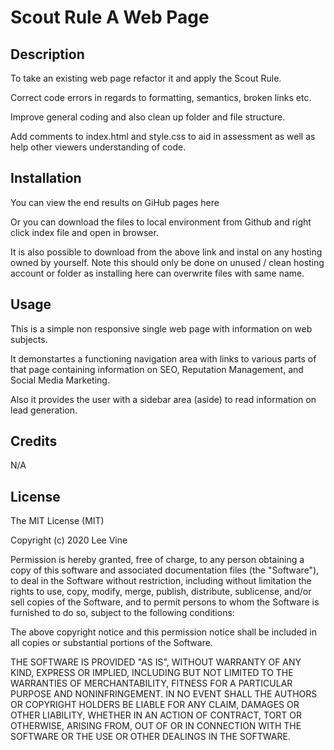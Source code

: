 # Scout Rule A Web Page

## Description

To take an existing web page refactor it and apply the Scout Rule.

Correct code errors in regards to formatting, semantics, broken links etc.

Improve general coding and also clean up folder and file structure.

Add comments to index.html and style.css to aid in assessment as well as help other viewers understanding of code.

## Installation

You can view the end results on GiHub pages here

Or you can download the files to local environment from Github and right click index file and open in browser.

It is also possible to download from the above link and instal on any hosting owned by yourself. Note this should only be done on unused / clean hosting account or folder as installing here can overwrite files with same name.

## Usage 

This is a simple non responsive single web page with information on web subjects.

It demonstartes a functioning navigation area with links to various parts of that page containing information on SEO, Reputation Management, and Social Media Marketing.

Also it provides the user with a sidebar area (aside) to read information on lead generation.

## Credits

N/A

## License

The MIT License (MIT)

Copyright (c) 2020 Lee Vine

Permission is hereby granted, free of charge, to any person obtaining a copy of this software and associated documentation files (the "Software"), to deal in the Software without restriction, including without limitation the rights to use, copy, modify, merge, publish, distribute, sublicense, and/or sell copies of the Software, and to permit persons to whom the Software is furnished to do so, subject to the following conditions:

The above copyright notice and this permission notice shall be included in all copies or substantial portions of the Software.

THE SOFTWARE IS PROVIDED "AS IS", WITHOUT WARRANTY OF ANY KIND, EXPRESS OR IMPLIED, INCLUDING BUT NOT LIMITED TO THE WARRANTIES OF MERCHANTABILITY, FITNESS FOR A PARTICULAR PURPOSE AND NONINFRINGEMENT. IN NO EVENT SHALL THE AUTHORS OR COPYRIGHT HOLDERS BE LIABLE FOR ANY CLAIM, DAMAGES OR OTHER LIABILITY, WHETHER IN AN ACTION OF CONTRACT, TORT OR OTHERWISE, ARISING FROM, OUT OF OR IN CONNECTION WITH THE SOFTWARE OR THE USE OR OTHER DEALINGS IN THE SOFTWARE.